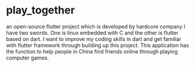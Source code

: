# play_together
an open-source flutter project which is developed by hardcore company
I have two swords. One is linux embedded with C and the other is flutter based on dart.
I want to improve my coding skills in dart and get familiar with flutter framework through building up this project.
This application has the function to help people in China find friends online through playing computer games.
